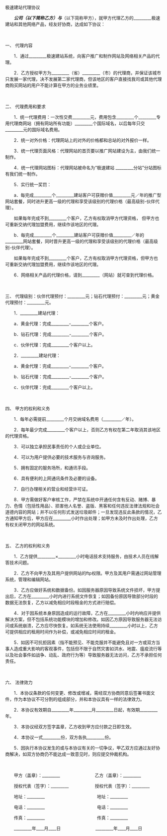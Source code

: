 



极速建站代理协议



 

　　_________公司（以下简称乙方）与_________（以下简称甲方），就甲方代理乙方的_________极速建站和其他网络产品，经友好协商，达成如下协议：

　　

一、
代理内容

　　1．通过_________极速建站系统，向客户推广和制作网站及网络相关产品的代理。

　　2．乙方授权甲方为_________（省）_________（市）的代理商，并保证该城市只发展一家代理，决不发展第二家代理商，但该地区的客户直接找我司或其他代理商购买网站的用户不能计算在甲方的业务业绩里。

　　

二、
代理费用和要求

　　1．统一代理费用：一次性交费_________元，费用包含_________个_________专用代理商网站（拥有网站所有功能）_________个国际域名，以后每年只交_________元的国际域名费用。

　　2．统一对外价格：代理网站上的对外的价格都和总站的对外报价一样。

　　3．统一代理页面风格：代理网站的首页要以推广网站建设为主，由我们统一制作。

　　4．统一代理网站图标：代理网站被命名为“极速建站 _________分站”分站图标有我们统一制作。

　　5．实行统一奖罚：

　　a．每完成_________个_________建站客户可获赠价值_________元／年的推广型网站套餐，同时进升更高一级的代理和享受该级别的代理价格（最高级别-伙伴代理）。

　　如果每年完成不到_________个客户，乙方有权取消甲方代理资格， 但甲方也可重新交纳代理加盟费用，继续作该地区的代理。

　　b．每完成_________个_________建站客户可获赠价值_________／年的_________网站套餐，同时晋升更高一级的代理和享受该级别的代理价格（最高级别-伙伴代理）。

　　如果每年完成不到_________个客户，乙方有权取消甲方代理资格，但甲方也可重新交纳代理加盟费用，继续作该地区的代理。

　　6．网络相关产品的代理价格，请到_________（网站）就可查到代理价格。

　　

三、
代理级别：伙伴代理预付：_________元；钻石代理预付：_________元；黄金代理预付：_________元。

　　1．_________建站代理：

　　a．黄金代理：完成_________-_________个客户。

　　b．钻石代理：完成_________-_________个客户。

　　c．伙伴代理：完成_________个客户以上。

　　2．_________建站代理：

　　a．黄金代理：完成_________-_________个客户。

　　b．钻石代理：完成_________-_________个客户。

　　c．伙伴代理：完成_________个客户以上。

　　

四、
甲方的权利和义务

　　1．每年必需提前_________个月交纳域名费用（_________／年）。

　　2．每年最少完成_________个客户以上，否则乙方有权在第二年取消其该地区的代理资格。

　　3．可以独立承担民事责任的个人或企业单位。

　　4．可以为用户提供必要的技术服务与咨询服务。

　　5．拥有固定的服务场所，和通讯手段。

　　6．具有便利的上网通讯条件及必要的设备。

　　7．自行办理相关的营业和经营许可证。

　　8．甲方需做好客户审核工作，严禁在系统中开通任何含有反动、赌博、暴力、色情（包括性用品）、损害他人名誉、盗版、黑客和任何违反法律法规和社会道德内容的网站；并不以任何形式发送垃圾邮件；一旦发现违反此条款的情况，乙方通知甲方后，甲方应在_________小时作出处理；如甲方未及时作出处理，乙方有权关闭甲方的网站系统。

　　

五、
乙方的权利和义务

　　1．乙方提供_________×_________小时电话技术支持服务，由技术人员在线解答技术问题。

　　2．乙方不向甲方及其用户提供网站的ftp权限。甲方及其用户需通过网站管理系统，管理和编辑网站。

　　3．乙方应做好系统和数据备份。如因服务器原因导致系统文件损坏，甲方提出后，乙方在_________小时内进行系统文件恢复；如因备份原因导致部分时段的数据无法恢复，乙方以减免相应时段租金的方式进行赔偿。

　　4．对于因系统本身原因造成的运行故障，乙方在_________小时内响应并提供解决方案，但不包括系统功能模块的增加和修改。如因乙方原因导致服务器无法访问或系统崩溃，乙方应尽快恢复。如系统无法使用持续_________小时以上，乙方可提供相应的租用时间作为补偿，或减免相应时间的租金。

　　5．如因不可抗拒因素（指不能预见、不能克服并不能避免且对一方或双方当事人造成重大影响的客观事件，包括但不限于自然灾害如洪水、地震、瘟疫流行等以及社会事件如战争、动乱、政府行为等）导致服务器无法访问，乙方不承担任何责任。

　　

六、
法律效力

　　1．本协议条款的任何变更、修改或增减，需经双方协商同意后签署书面文件，作为本协议不可分割的组成部分，并和本协议具有一样的法律效力。

　　2．本协议有效期自_________年_________月_________日起，有效期_________年。

　　3．本协议经双方签字盖章，乙方收到甲方应付款之日即生效。

　　4．本协议一式_________份，双方各执_________份。

　　5．因执行本协议发生的或与本协议有关的一切争议，甲乙双方应通过友好协商解决，如双方协商仍不能达成一致意见时，则应提交仲裁机构。　

　　　

　　甲方（盖章）：_________　　　　　　　　乙方（盖章）：_________　　

　　授权代表（签字）：_________　　　　　　授权代表（签字）：_________　　

　　地址：_________　　　　　　　　　　　　地址：_________　　

　　电话：_________　　　　　　　　　　　　电话：_________　　

　　传真：_________　　　　　　　　　　　　传真：_________　　 

　　_________年____月____日　　　　　　　　_________年____月____日
